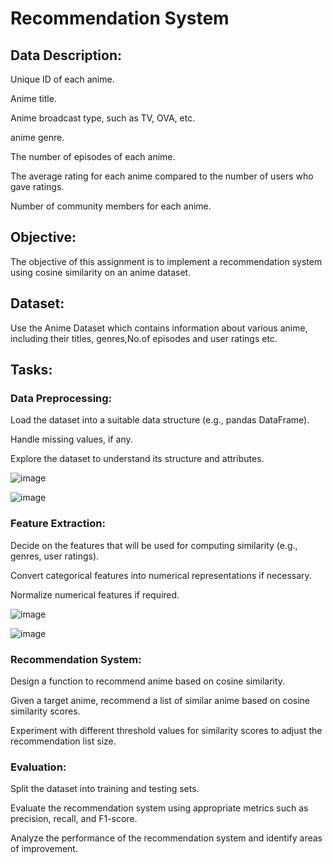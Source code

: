 # Recommendation System

## Data Description:

Unique ID of each anime.

Anime title.

Anime broadcast type, such as TV, OVA, etc.

anime genre.

The number of episodes of each anime.

The average rating for each anime compared to the number of users who gave ratings.

Number of community members for each anime.

## Objective:

The objective of this assignment is to implement a recommendation system using cosine similarity on an anime dataset. 

## Dataset:

Use the Anime Dataset which contains information about various anime, including their titles, genres,No.of episodes and user ratings etc.

## Tasks:

### Data Preprocessing:

Load the dataset into a suitable data structure (e.g., pandas DataFrame).

Handle missing values, if any.

Explore the dataset to understand its structure and attributes.

![image](https://github.com/user-attachments/assets/106c347e-609c-49a7-8891-28be16ceddc8)


![image](https://github.com/user-attachments/assets/c011a26b-849b-40a5-b19c-2986b291c887)


### Feature Extraction:

Decide on the features that will be used for computing similarity (e.g., genres, user ratings).

Convert categorical features into numerical representations if necessary.

Normalize numerical features if required.

![image](https://github.com/user-attachments/assets/2927e2a6-4cf4-47c6-8eeb-6da5a1fa0577)

![image](https://github.com/user-attachments/assets/f25fcab4-079e-4450-a41f-77efed4e1322)


### Recommendation System:

Design a function to recommend anime based on cosine similarity.

Given a target anime, recommend a list of similar anime based on cosine similarity scores.

Experiment with different threshold values for similarity scores to adjust the recommendation list size.


### Evaluation:

Split the dataset into training and testing sets.

Evaluate the recommendation system using appropriate metrics such as precision, recall, and F1-score.


Analyze the performance of the recommendation system and identify areas of improvement.
